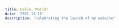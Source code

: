 ```yaml
---
title: Hello, World!
date: '2021-11-12'
description: 'Celebrating the launch of my website'
---
```



